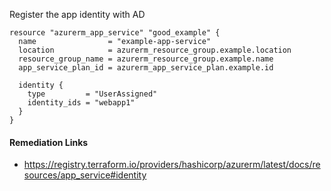 
Register the app identity with AD

```hcl
resource "azurerm_app_service" "good_example" {
  name                = "example-app-service"
  location            = azurerm_resource_group.example.location
  resource_group_name = azurerm_resource_group.example.name
  app_service_plan_id = azurerm_app_service_plan.example.id

  identity {
    type         = "UserAssigned"
    identity_ids = "webapp1"
  }
}
```

#### Remediation Links
 - https://registry.terraform.io/providers/hashicorp/azurerm/latest/docs/resources/app_service#identity

